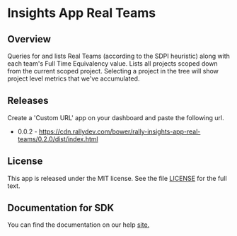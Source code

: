 Insights App Real Teams
=========================

## Overview
Queries for and lists Real Teams (according to the SDPI heuristic) along with each team's Full Time Equivalency value. Lists all projects scoped down from the current scoped project. Selecting a project in the tree will show project level metrics that we've accumulated.

## Releases

Create a 'Custom URL' app on your dashboard and paste the following url.

* 0.0.2 - https://cdn.rallydev.com/bower/rally-insights-app-real-teams/0.2.0/dist/index.html

## License

This app is released under the MIT license.  See the file [LICENSE](./LICENSE) for the full text.

## Documentation for SDK

You can find the documentation on our help [site.](https://help.rallydev.com/apps/2.0rc3/doc/)
